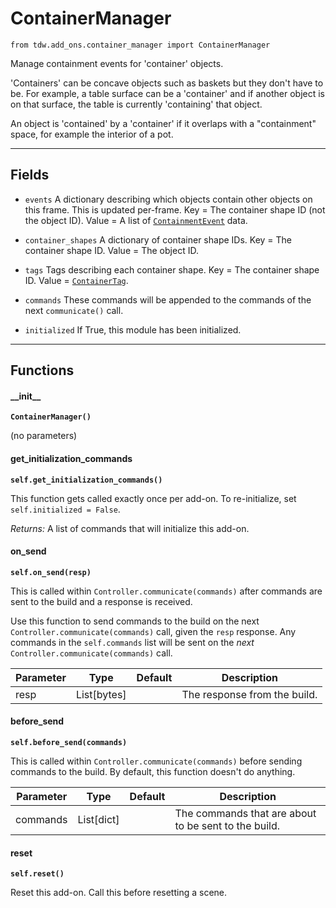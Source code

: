 # ContainerManager

`from tdw.add_ons.container_manager import ContainerManager`

Manage containment events for 'container' objects.

'Containers' can be concave objects such as baskets but they don't have to be. For example, a table surface can be a 'container' and if another object is on that surface, the table is currently 'containing' that object.

An object is 'contained' by a 'container' if it overlaps with a "containment" space, for example the interior of a pot.

***

## Fields

- `events` A dictionary describing which objects contain other objects on this frame. This is updated per-frame. Key = The container shape ID (not the object ID). Value = A list of [`ContainmentEvent`](../container_data/containment_event.md) data.

- `container_shapes` A dictionary of container shape IDs. Key = The container shape ID. Value = The object ID.

- `tags` Tags describing each container shape. Key = The container shape ID. Value = [`ContainerTag`](../container_data/container_tag.md).

- `commands` These commands will be appended to the commands of the next `communicate()` call.

- `initialized` If True, this module has been initialized.

***

## Functions

#### \_\_init\_\_

**`ContainerManager()`**

(no parameters)

#### get_initialization_commands

**`self.get_initialization_commands()`**

This function gets called exactly once per add-on. To re-initialize, set `self.initialized = False`.

_Returns:_  A list of commands that will initialize this add-on.

#### on_send

**`self.on_send(resp)`**

This is called within `Controller.communicate(commands)` after commands are sent to the build and a response is received.

Use this function to send commands to the build on the next `Controller.communicate(commands)` call, given the `resp` response.
Any commands in the `self.commands` list will be sent on the *next* `Controller.communicate(commands)` call.

| Parameter | Type | Default | Description |
| --- | --- | --- | --- |
| resp |  List[bytes] |  | The response from the build. |

#### before_send

**`self.before_send(commands)`**

This is called within `Controller.communicate(commands)` before sending commands to the build. By default, this function doesn't do anything.

| Parameter | Type | Default | Description |
| --- | --- | --- | --- |
| commands |  List[dict] |  | The commands that are about to be sent to the build. |

#### reset

**`self.reset()`**

Reset this add-on. Call this before resetting a scene.